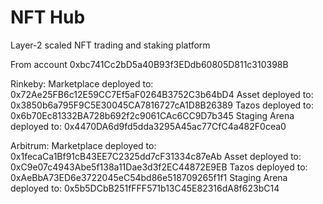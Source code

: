 # NFT Hub

Layer-2 scaled NFT trading and staking platform

From account 0xbc741Cc2bD5a40B93f3EDdb60805D811c310398B

Rinkeby:
Marketplace deployed to: 0x72Ae25FB6c12E59CC7Ef5aF0264B3752C3b64bD4
Asset deployed to: 0x3850b6a795F9C5E30045CA7816727cA1D8B26389
Tazos deployed to: 0x6b70Ec81332BA728b692f2c9061CAc6CC9D7b345
Staging Arena deployed to: 0x4470DA6d9fd5dda3295A45ac77CfC4a482F0cea0

Arbitrum:
Marketplace deployed to: 0x1fecaCa1Bf91cB43EE7C2325dd7cF31334c87eAb
Asset deployed to: 0xC9e07c4943Abe5f138a11Dae3d3f2EC44872E9EB
Tazos deployed to: 0xAeBbA73ED6e3722045eC54bd86e518709265f1f1
Staging Arena deployed to: 0x5b5DCbB251fFFF571b13C45E82316dA8f623bC14

